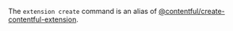 The `extension create` command is an alias of [@contentful/create-contentful-extension](https://github.com/contentful/create-contentful-extension).